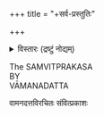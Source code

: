 +++
title = "+सर्व-प्रस्तुतिः"

+++

<details><summary>विस्तारः (द्रष्टुं नोद्यम्)</summary>

Sources: 

- [MD](https://ia601807.us.archive.org/13/items/TJkQ_the-samvit-prakash-of-vamanadatta-photocopy-mark-dyczkowski/The%20Samvit%20Prakash%20of%20Vamanadatta%20Photocopy%20-%20Mark%20Dyczkowski.pdf)
</details>


The SAMVITPRAKASA   
BY  
VĀMANADATTA   

वामनदत्तविरचितः संवित्प्रकाशः 
